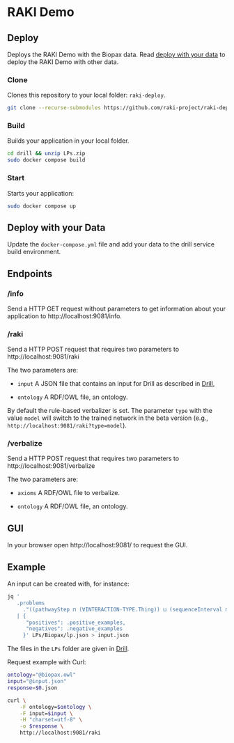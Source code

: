 [1]: https://github.com/dice-group/RAKI-Drill-Endpoint

# RAKI Demo

## Deploy
Deploys the RAKI Demo with the Biopax data.
Read [deploy with your data](#deploy-with-your-data) to deploy the RAKI Demo with other data.

### Clone
Clones this repository to your local folder: `raki-deploy`.

```bash
git clone --recurse-submodules https://github.com/raki-project/raki-deploy.git
```

### Build
Builds your application in your local folder.

```bash
cd drill && unzip LPs.zip
sudo docker compose build

```

### Start
Starts your application:

```bash
sudo docker compose up
```

## Deploy with your Data
Update the `docker-compose.yml` file and add your data to the drill service build environment.

## Endpoints

###  /info
Send a HTTP GET request without parameters to get information about your application to http://localhost:9081/info.

### /raki
Send a HTTP POST request that requires two parameters to http://localhost:9081/raki

The two parameters are:
- `input` A JSON file that contains an input for Drill as described in [Drill][1],

- `ontology` A RDF/OWL file, an ontology.

By default the rule-based verbalizer is set.
The parameter `type` with the value `model` will switch to the trained network in the beta version (e.g., `http://localhost:9081/raki?type=model`).  

### /verbalize

Send a HTTP POST request that requires two parameters to http://localhost:9081/verbalize

The two parameters are:
- `axioms` A RDF/OWL file to verbalize.

- `ontology` A RDF/OWL file, an ontology.

## GUI
In your browser open http://localhost:9081/ to request the GUI.

## Example
An input can be created with, for instance:
```bash
jq '
   .problems
     ."((pathwayStep ⊓ (∀INTERACTION-TYPE.Thing)) ⊔ (sequenceInterval ⊓ (∀ID-VERSION.Thing)))"
   | {
      "positives": .positive_examples,
      "negatives": .negative_examples
     }' LPs/Biopax/lp.json > input.json

```
The files in the `LPs` folder are given in [Drill][1].

Request example with Curl:
```bash
ontology="@biopax.owl"
input="@input.json"
response=$0.json

curl \
	-F ontology=$ontology \
	-F input=$input \
	-H "charset=utf-8" \
	-o $response \
	http://localhost:9081/raki
```
